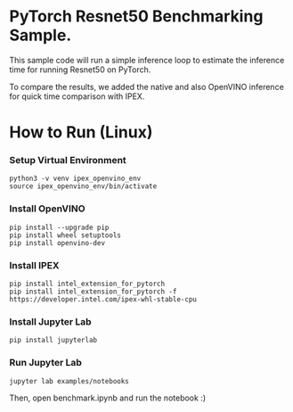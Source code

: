 # PyTorch Resnet50 Benchmarking Sample.

This sample code will run a simple inference loop to estimate the inference time for running Resnet50 on PyTorch. 

To compare the results, we added the native and also OpenVINO inference for quick time comparison with IPEX.


# How to Run (Linux)

### Setup Virtual Environment
```
python3 -v venv ipex_openvino_env
source ipex_openvino_env/bin/activate
```
### Install OpenVINO

```
pip install --upgrade pip
pip install wheel setuptools
pip install openvino-dev 
```

### Install IPEX

```
pip install intel_extension_for_pytorch
pip install intel_extension_for_pytorch -f https://developer.intel.com/ipex-whl-stable-cpu

```

### Install Jupyter Lab

```
pip install jupyterlab

```

### Run Jupyter Lab
```
jupyter lab examples/notebooks 
```

Then, open benchmark.ipynb and run the notebook :)

